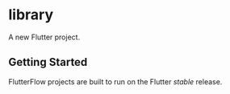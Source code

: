 # library

A new Flutter project.

## Getting Started

FlutterFlow projects are built to run on the Flutter _stable_ release.
